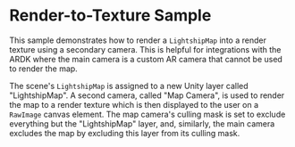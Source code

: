 # Render-to-Texture Sample

This sample demonstrates how to render a `LightshipMap` into a render texture using a secondary camera.  This is helpful for integrations with the ARDK where the main camera is a custom AR camera that cannot be used to render the map.

The scene's `LightshipMap` is assigned to a new Unity layer called "LightshipMap".  A second camera, called "Map Camera", is used to render the map to a render texture which is then displayed to the user on a `RawImage` canvas element.  The map camera's culling mask is set to exclude everything but the "LightshipMap" layer, and, similarly, the main camera excludes the map by excluding this layer from its culling mask.
